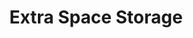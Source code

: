 ---
title: "Extra Space Storage"
url: /saint-louis/extra-space-storage-south-vandeventer-avenue/
shop: storage rental
---